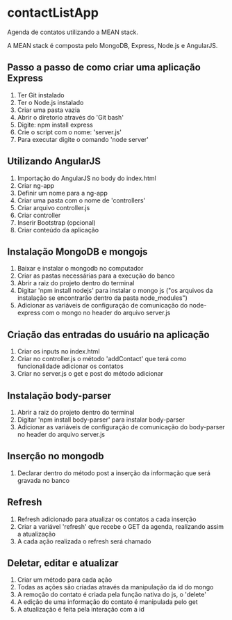 # contactListApp
Agenda de contatos utilizando a MEAN stack.

A MEAN stack é composta pelo MongoDB, Express, Node.js e AngularJS.

## Passo a passo de como criar uma aplicação Express

1. Ter Git instalado
2. Ter o Node.js instalado
3. Criar uma pasta vazia
4. Abrir o diretorio através do 'Git bash'
5. Digite: npm install express
6. Crie o script com o nome: 'server.js'
7. Para executar digite o comando 'node server'

## Utilizando AngularJS

1. Importação do AngularJS no body do index.html
2. Criar ng-app
3. Definir um nome para a ng-app
4. Criar uma pasta com o nome de 'controllers'
5. Criar arquivo controller.js
6. Criar controller
7. Inserir Bootstrap (opcional)
8. Criar conteúdo da aplicação

## Instalação MongoDB e mongojs

1. Baixar e instalar o mongodb no computador
2. Criar as pastas necessárias para a execução do banco
3. Abrir a raiz do projeto dentro do terminal
4. Digitar 'npm install nodejs' para instalar o mongo js ("os arquivos da instalação se encontrarão dentro da pasta node_modules")
5. Adicionar as variáveis de configuração de comunicação do node-express com o mongo no header do arquivo server.js

## Criação das entradas do usuário na aplicação

1. Criar os inputs no index.html
2. Criar no controller.js o método 'addContact' que terá como funcionalidade adicionar os contatos
3. Criar no server.js o get e post do método adicionar

## Instalação body-parser

1. Abrir a raiz do projeto dentro do terminal
2. Digitar 'npm install body-parser' para instalar body-parser
3. Adicionar as variáveis de configuração de comunicação do body-parser no header do arquivo server.js

## Inserção no mongodb

1. Declarar dentro do método post a inserção da informação que será gravada no banco

## Refresh

1. Refresh adicionado para atualizar os contatos a cada inserção
2. Criar a variável 'refresh' que recebe o GET da agenda, realizando assim a atualização
3. A cada ação realizada o refresh será chamado

## Deletar, editar e atualizar

1. Criar um método para cada ação
2. Todas as ações são criadas através da manipulação da id do mongo
3. A remoção do contato é criada pela função nativa do js, o 'delete'
4. A edição de uma informação do contato é manipulada pelo get
5. A atualização é feita pela interação com a id
